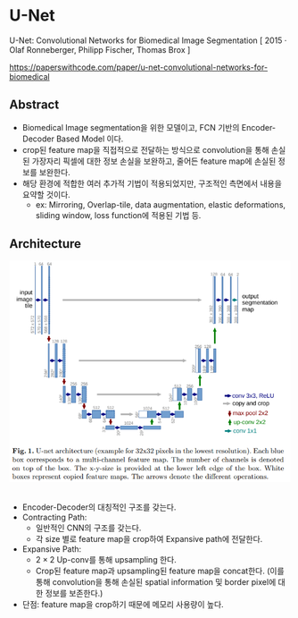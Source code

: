 # U-Net
U-Net: Convolutional Networks for Biomedical Image Segmentation [ 2015  ·  Olaf Ronneberger, Philipp Fischer, Thomas Brox ]

https://paperswithcode.com/paper/u-net-convolutional-networks-for-biomedical

## Abstract

- Biomedical Image segmentation을 위한 모델이고, FCN 기반의 Encoder-Decoder Based Model 이다.
- crop된 feature map을 직접적으로 전달하는 방식으로 convolution을 통해 손실된 가장자리 픽셀에 대한 정보 손실을 보완하고, 줄어든 feature map에 손실된 정보를 보완한다.
- 해당 환경에 적합한 여러 추가적 기법이 적용되었지만, 구조적인 측면에서 내용을 요약할 것이다.
    -  ex: Mirroring, Overlap-tile, data augmentation, elastic deformations, sliding window, loss function에 적용된 기법 등.

## Architecture

<div style="text-align: center;">
    <img src="./U-net.png" alt="nn" width="600">
</div><br>

- Encoder-Decoder의 대칭적인 구조를 갖는다.
- Contracting Path: 
    - 일반적인 CNN의 구조를 갖는다.
    - 각 size 별로 feature map을 crop하여 Expansive path에 전달한다.
- Expansive Path: 
    - $2\times2$ Up-conv를 통해 upsampling 한다.
    - Crop된 feature map과 upsampling된 feature map을 concat한다. (이를 통해 convolution을 통해 손실된 spatial information 및 border pixel에 대한 정보를 보존한다.)
- 단점: feature map을 crop하기 때문에 메모리 사용량이 높다.
